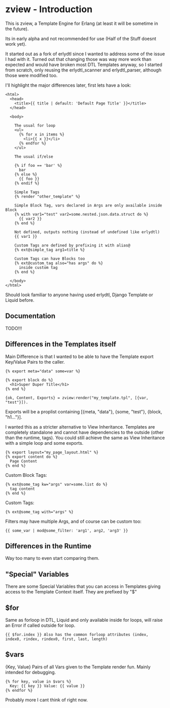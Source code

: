zview - Introduction
==============

This is zview, a Template Engine for Erlang (at least it will be sometime in the future).

Its in early alpha and not recommended for use (Half of the Stuff doesnt work yet).

It started out as a fork of erlydtl since I wanted to address some of the issue I had
with it. Turned out that changing those was way more work than expected and would have 
broken most DTL Templates anyway, so I started from scratch, only reusing the
erlydtl\_scanner and erlydtl\_parser, although those were modified too.

I'll highlight the major differences later, first lets have a look:

    <html>
      <head>
        <title>{{ title | default: 'Default Page Title' }}</title>
      </head>

      <body>

        The usual for loop
        <ul>
          {% for x in items %}
            <li>{{ x }}</li>
          {% endfor %}
        </ul>

        The usual if/else

        {% if foo == 'bar' %}
          bar
        {% else %}
          {{ foo }}
        {% endif %}

        Simple Tags
        {% render "other_template" %}

        Simple Block Tag, vars declared in Args are only available inside Block 
        {% with var1="test" var2=some.nested.json.data.struct do %}
          {{ var2 }}
        {% end %}

        Not defined, outputs nothing (instead of undefined like erlydtl)
        {{ var1 }}

        Custom Tags are defined by prefixing it with alias@
        {% ext@simple_tag arg1=title %}

        Custom Tags can have Blocks too
        {% ext@custom_tag also="has args" do %}
          inside custom tag
        {% end %}

      </body>
    </html>

Should look familiar to anyone having used erlydtl, Django Template or Liquid before.

Documentation
-----

TODO!!!

Differences in the Templates itself
---

Main Difference is that I wanted to be able to have the 
Template export Key/Value Pairs to the caller.

    {% export meta="data" some=var %}

    {% export block do %}
      <h1>Super Duper Title</h1>
    {% end %}

    {ok, Content, Exports} = zview:render("my_template.tpl", [{var, "test"}]).

Exports will be a proplist containing [{meta, "data"}, {some, "test"}, {block, "h1..."}].

I wanted this as a stricter alternative to View Inheritance. Templates are completely standalone
and cannot have dependencies to the outside (other than the runtime, tags). You could still
achieve the same as View Inheritance with a simple loop and some exports.
 
    {% export layout="my_page_layout.html" %}
    {% export content do %}
      Page Content
    {% end %}

Custom Block Tags:

    {% ext@some_tag kw="args" var=some.list do %}
      tag content
    {% end %}

Custom Tags:

    {% ext@some_tag with="args" %}

Filters may have multiple Args, and of course can be custom too:

    {{ some_var | mod@some_filter: 'arg1', arg2, 'arg3' }}

Differences in the Runtime
---

Way too many to even start comparing them.

"Special" Variables
----

There are some Special Variables that you can access in Templates giving access to
the Template Context itself. They are prefixed by "$"

$for
---

Same as forloop in DTL, Liquid and only available inside for loops, will raise an Error
if called outside for loop.

    {{ $for.index }} Also has the common forloop attributes (index, index0, rindex, rindex0, first, last, length)

$vars
---

{Key, Value} Pairs of all Vars given to the Template render fun. Mainly intended for debugging.
    
    {% for key, value in $vars %} 
      Key: {{ key }} Value: {{ value }}
    {% endfor %}

    
Probably more I cant think of right now.
